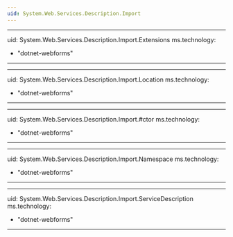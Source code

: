 ```yaml
---
uid: System.Web.Services.Description.Import
---
```


---
uid: System.Web.Services.Description.Import.Extensions
ms.technology: 
  - "dotnet-webforms"
---

---
uid: System.Web.Services.Description.Import.Location
ms.technology: 
  - "dotnet-webforms"
---

---
uid: System.Web.Services.Description.Import.#ctor
ms.technology: 
  - "dotnet-webforms"
---

---
uid: System.Web.Services.Description.Import.Namespace
ms.technology: 
  - "dotnet-webforms"
---

---
uid: System.Web.Services.Description.Import.ServiceDescription
ms.technology: 
  - "dotnet-webforms"
---
